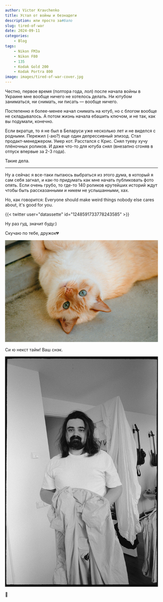 ```yaml
---
author: Victor Kravchenko
title: Устал от войны и безнадеги
description: или просто за#бало
slug: tired-of-war
date: 2024-09-11
categories:
    - Blog
tags:
    - Nikon FM3a
    - Nikon F80
    - 135
    - Kodak Gold 200
    - Kodak Portra 800
image: images/tired-of-war-cover.jpg
---
```


Честно, первое время (полтора года, лол) после начала войны в Украине мне вообще ничего не хотелось делать. Ни ютубом заниматься, ни снимать, ни писать — вообще ничего.

Постепенно я более-менее начал снимать на ютуб, но с блогом вообще не складывалось. А потом жизнь начала ебашить ключом, и не так, как вы подумали, конечно.

Если вкратце, то я не был в Беларуси уже несколько лет и не виделся с родными. Пережил (-аю?) еще один депрессивный эпизод. Стал продакт-менеджером. Умер кот. Расстался с Крис. Снял туеву хучу плёночных роликов. И даже что-то для ютуба снял (внезапно сгоняв в отпуск впервые за 2-3 года). 

Такие дела.

---

Ну а сейчас я все-таки пытаюсь выбраться из этого дума, в который я сам себя загнал, и как-то придумать как мне начать публиковать фото опять. Если очень грубо, то где-то 140 роликов крутейших историй ждут чтобы быть рассказанными и никем не услышанными, хах. 

Но, как говорится: Everyone should make weird things nobody else cares about, it's good for you.

{{< twitter user="datassette" id="1248591733778243585" >}}

Ну раз гуд, значит буду:)


Скучаю по тебе, дружок💔

![](images/tired-of-war-00002.jpg)

Си ю некст тайм! Ваш снэк.

![](images/tired-of-war-00001.jpg)

🐍 

